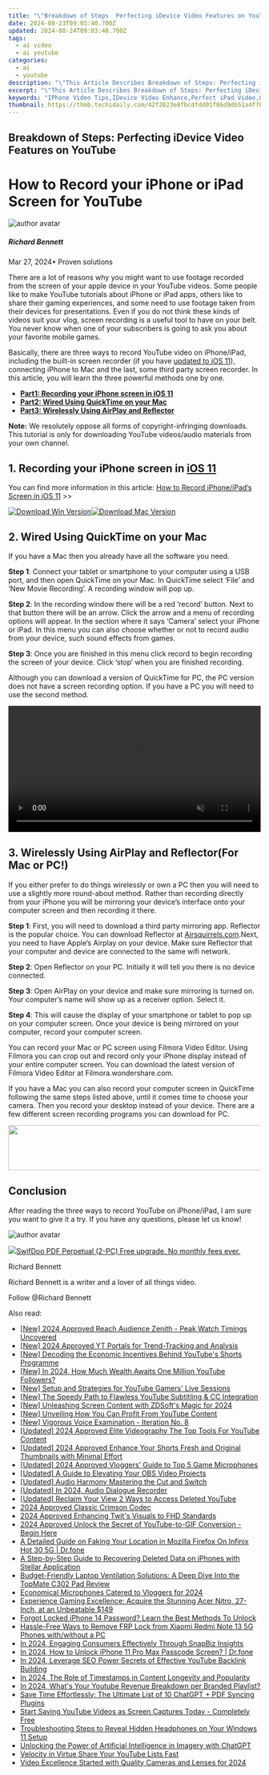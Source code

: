 ```yaml
---
title: "\"Breakdown of Steps  Perfecting iDevice Video Features on YouTube\""
date: 2024-08-23T09:03:40.700Z
updated: 2024-08-24T09:03:40.700Z
tags:
  - ai video
  - ai youtube
categories:
  - ai
  - youtube
description: "\"This Article Describes Breakdown of Steps: Perfecting iDevice Video Features on YouTube\""
excerpt: "\"This Article Describes Breakdown of Steps: Perfecting iDevice Video Features on YouTube\""
keywords: "IPhone Video Tips,IDevice Video Enhance,Perfect iPad Video,Optimize iPhone Videos,Streamline iDevice Recording,Enhance iOS Video Quality,YouTube iDevice Video Guide"
thumbnail: https://thmb.techidaily.com/42f2023e8fbcdfdd01f86d9db51a4f7bd6fa603af8cb31396f717d24438f83e9.jpg
---
```


## Breakdown of Steps: Perfecting iDevice Video Features on YouTube

# How to Record your iPhone or iPad Screen for YouTube

![author avatar](https://images.wondershare.com/filmora/article-images/richard-bennett.jpg)

##### Richard Bennett

 Mar 27, 2024• Proven solutions

There are a lot of reasons why you might want to use footage recorded from the screen of your apple device in your YouTube videos. Some people like to make YouTube tutorials about iPhone or iPad apps, others like to share their gaming experiences, and some need to use footage taken from their devices for presentations. Even if you do not think these kinds of videos suit your vlog, screen recording is a useful tool to have on your belt. You never know when one of your subscribers is going to ask you about your favorite mobile games.

Basically, there are three ways to record YouTube video on iPhone/iPad, including the built-in screen recorder (if you have [updated to iOS 11](https://support.apple.com/ios/update)), connecting iPhone to Mac and the last, some third party screen recorder. In this article, you will learn the three powerful methods one by one.

* [**Part1: Recording your iPhone screen in iOS 11**](#part1)
* [**Part2: Wired Using QuickTime on your Mac**](#part2)
* [**Part3: Wirelessly Using AirPlay and Reflector**](#part3)

**Note:** We resolutely oppose all forms of copyright-infringing downloads. This tutorial is only for downloading YouTube videos/audio materials from your own channel.

## 1\. Recording your iPhone screen in [iOS 11](https://www.apple.com/lae/ios/ios-11/)

You can find more information in this article: [How to Record iPhone/iPad’s Screen in iOS 11](https://tools.techidaily.com/wondershare/filmora/download/) \>>

[![Download Win Version](https://images.wondershare.com/filmora/guide/download-btn-win.jpg)](https://tools.techidaily.com/wondershare/filmora/download/)[![Download Mac Version](https://images.wondershare.com/filmora/guide/download-btn-mac.jpg)](https://tools.techidaily.com/wondershare/filmora/download/)

## 2\. Wired Using QuickTime on your Mac

If you have a Mac then you already have all the software you need.

**Step 1**: Connect your tablet or smartphone to your computer using a USB port, and then open QuickTime on your Mac. In QuickTime select ‘File’ and ‘New Movie Recording’. A recording window will pop up.

**Step 2**: In the recording window there will be a red ‘record’ button. Next to that button there will be an arrow. Click the arrow and a menu of recording options will appear. In the section where it says ‘Camera’ select your iPhone or iPad. In this menu you can also choose whether or not to record audio from your device, such sound effects from games.

**Step 3**: Once you are finished in this menu click record to begin recording the screen of your device. Click ‘stop’ when you are finished recording.

Although you can download a version of QuickTime for PC, the PC version does not have a screen recording option. If you have a PC you will need to use the second method.

<!-- affiliate ads begin -->
<a href="https://secure.2checkout.com/order/checkout.php?PRODS=36506229&QTY=1&AFFILIATE=108875&CART=1"><video width="100%" height="" class="rounded-t-md shadow-lg relative z-20" controls="" autoplay="" loop="" muted="" playsinline="" webkit-playinginline="">
<source type="video/mp4" src="https://aidaform.com/images/videos/aidaform-welcome-site.mp4"><source type="video/webm" src="https://aidaform.com/images/videos/aidaform-welcome-site.webm"></video></a>
<!-- affiliate ads end -->
## 3\. Wirelessly Using AirPlay and Reflector(For Mac or PC!)

If you either prefer to do things wirelessly or own a PC then you will need to use a slightly more round-about method. Rather than recording directly from your iPhone you will be mirroring your device’s interface onto your computer screen and then recording it there.

**Step 1**: First, you will need to download a third party mirroring app. Reflector is the popular choice. You can download Reflector at [Airsquirrels.com](http://www.airsquirrels.com/).Next, you need to have Apple’s Airplay on your device. Make sure Reflector that your computer and device are connected to the same wifi network.

**Step 2**: Open Reflector on your PC. Initially it will tell you there is no device connected.

**Step 3**: Open AirPlay on your device and make sure mirroring is turned on. Your computer’s name will show up as a receiver option. Select it.

**Step 4**: This will cause the display of your smartphone or tablet to pop up on your computer screen. Once your device is being mirrored on your computer, record your computer screen.

You can record your Mac or PC screen using Filmora Video Editor. Using Filmora you can crop out and record only your iPhone display instead of your entire computer screen. You can download the latest version of Filmora Video Editor at Filmora.wondershare.com.

If you have a Mac you can also record your computer screen in QuickTime following the same steps listed above, until it comes time to choose your camera. Then you record your desktop instead of your device. There are a few different screen recording programs you can download for PC.

<!-- affiliate ads begin -->
<a href="https://vapordna.pxf.io/c/5597632/1494880/17238" target="_top" id="1494880"><img src="//a.impactradius-go.com/display-ad/17238-1494880" border="0" alt="" width="728" height="90"/></a><img height="0" width="0" src="https://imp.pxf.io/i/5597632/1494880/17238" style="position:absolute;visibility:hidden;" border="0" />
<!-- affiliate ads end -->
## Conclusion

After reading the three ways to record YouTube on iPhone/iPad, I am sure you want to give it a try. If you have any questions, please let us know!

![author avatar](https://images.wondershare.com/filmora/article-images/richard-bennett.jpg)

<!-- affiliate ads begin -->
<a href="https://purchase.swifdoo.com/order/checkout.php?PRODS=38709260&QTY=1&AFFILIATE=108875&CART=1"><img src="https://secure.avangate.com/images/merchant/8b932759a5a04ddb34bf79e3f9072e4b/products/Product%20box%20white-1024x1024.png" border="0">SwifDoo PDF Perpetual (2-PC)  Free upgrade. No monthly fees ever. </a>
<!-- affiliate ads end -->
Richard Bennett

Richard Bennett is a writer and a lover of all things video.

Follow @Richard Bennett


<ins class="adsbygoogle"
     style="display:block"
     data-ad-format="autorelaxed"
     data-ad-client="ca-pub-7571918770474297"
     data-ad-slot="1223367746"></ins>



<ins class="adsbygoogle"
     style="display:block"
     data-ad-client="ca-pub-7571918770474297"
     data-ad-slot="8358498916"
     data-ad-format="auto"
     data-full-width-responsive="true"></ins>

<span class="atpl-alsoreadstyle">Also read:</span>
<div><ul>
<li><a href="https://youtube-lab.techidaily.com/024-approved-reach-audience-zenith-peak-watch-timings-uncovered/"><u>[New] 2024 Approved  Reach Audience Zenith - Peak Watch Timings Uncovered</u></a></li>
<li><a href="https://youtube-lab.techidaily.com/024-approved-yt-portals-for-trend-tracking-and-analysis/"><u>[New] 2024 Approved  YT Portals for Trend-Tracking and Analysis</u></a></li>
<li><a href="https://youtube-lab.techidaily.com/ecoding-the-economic-incentives-behind-youtubes-shorts-programme/"><u>[New] Decoding the Economic Incentives Behind YouTube's Shorts Programme</u></a></li>
<li><a href="https://youtube-lab.techidaily.com/n-2024-how-much-wealth-awaits-one-million-youtube-followers/"><u>[New] In 2024, How Much Wealth Awaits One Million YouTube Followers?</u></a></li>
<li><a href="https://youtube-lab.techidaily.com/etup-and-strategies-for-youtube-gamers-live-sessions/"><u>[New] Setup and Strategies for YouTube Gamers' Live Sessions</u></a></li>
<li><a href="https://youtube-lab.techidaily.com/he-speedy-path-to-flawless-youtube-subtitling-and-cc-integration/"><u>[New] The Speedy Path to Flawless YouTube Subtitling & CC Integration</u></a></li>
<li><a href="https://screen-activity-recording.techidaily.com/new-unleashing-screen-content-with-zdsofts-magic-for-2024/"><u>[New] Unleashing Screen Content with ZDSoft's Magic for 2024</u></a></li>
<li><a href="https://youtube-lab.techidaily.com/nveiling-how-you-can-profit-from-youtube-content/"><u>[New] Unveiling How You Can Profit From YouTube Content</u></a></li>
<li><a href="https://screen-mirroring-recording.techidaily.com/new-vigorous-voice-examination-iteration-no-8/"><u>[New] Vigorous Voice Examination - Iteration No. 8</u></a></li>
<li><a href="https://youtube-lab.techidaily.com/ed-2024-approved-elite-videography-the-top-tools-for-youtube-content/"><u>[Updated] 2024 Approved  Elite Videography  The Top Tools For YouTube Content</u></a></li>
<li><a href="https://youtube-lab.techidaily.com/ed-2024-approved-enhance-your-shorts-fresh-and-original-thumbnails-with-minimal-effort/"><u>[Updated] 2024 Approved  Enhance Your Shorts  Fresh and Original Thumbnails with Minimal Effort</u></a></li>
<li><a href="https://youtube-lab.techidaily.com/ed-2024-approved-vloggers-guide-to-top-5-game-microphones/"><u>[Updated] 2024 Approved  Vloggers’ Guide to Top 5 Game Microphones</u></a></li>
<li><a href="https://screen-sharing-recording.techidaily.com/updated-a-guide-to-elevating-your-obs-video-projects/"><u>[Updated] A Guide to Elevating Your OBS Video Projects</u></a></li>
<li><a href="https://fox-http.techidaily.com/updated-audio-harmony-mastering-the-cut-and-switch/"><u>[Updated] Audio Harmony  Mastering the Cut and Switch</u></a></li>
<li><a href="https://youtube-lab.techidaily.com/ed-in-2024-audio-dialogue-recorder/"><u>[Updated] In 2024, Audio Dialogue Recorder</u></a></li>
<li><a href="https://youtube-lab.techidaily.com/ed-reclaim-your-view-2-ways-to-access-deleted-youtube/"><u>[Updated] Reclaim Your View  2 Ways to Access Deleted YouTube</u></a></li>
<li><a href="https://on-screen-recording.techidaily.com/2024-approved-classic-crimson-codec/"><u>2024 Approved  Classic Crimson Codec</u></a></li>
<li><a href="https://twitter-videos.techidaily.com/2024-approved-enhancing-twits-visuals-to-fhd-standards/"><u>2024 Approved  Enhancing Twit's Visuals to FHD Standards</u></a></li>
<li><a href="https://youtube-lab.techidaily.com/approved-unlock-the-secret-of-youtube-to-gif-conversion-begin-here/"><u>2024 Approved  Unlock the Secret of YouTube-to-GIF Conversion - Begin Here</u></a></li>
<li><a href="https://location-fake.techidaily.com/a-detailed-guide-on-faking-your-location-in-mozilla-firefox-on-infinix-hot-30-5g-drfone-by-drfone-virtual-android/"><u>A Detailed Guide on Faking Your Location in Mozilla Firefox On Infinix Hot 30 5G | Dr.fone</u></a></li>
<li><a href="https://data-safeguard.techidaily.com/a-step-by-step-guide-to-recovering-deleted-data-on-iphones-with-stellar-application/"><u>A Step-by-Step Guide to Recovering Deleted Data on iPhones with Stellar Application</u></a></li>
<li><a href="https://buynow-info.techidaily.com/budget-friendly-laptop-ventilation-solutions-a-deep-dive-into-the-topmate-c302-pad-review/"><u>Budget-Friendly Laptop Ventilation Solutions: A Deep Dive Into the TopMate C302 Pad Review</u></a></li>
<li><a href="https://youtube-lab.techidaily.com/mical-microphones-catered-to-vloggers-for-2024/"><u>Economical Microphones Catered to Vloggers for 2024</u></a></li>
<li><a href="https://hardware-help.techidaily.com/1723862803280-experience-gaming-excellence-acquire-the-stunning-acer-nitro-27-inch-at-an-unbeatable-149/"><u>Experience Gaming Excellence: Acquire the Stunning Acer Nitro, 27-Inch, at an Unbeatable $149</u></a></li>
<li><a href="https://ios-unlock.techidaily.com/forgot-locked-iphone-14-password-learn-the-best-methods-to-unlock-by-drfone-ios/"><u>Forgot Locked iPhone 14 Password? Learn the Best Methods To Unlock</u></a></li>
<li><a href="https://bypass-frp.techidaily.com/hassle-free-ways-to-remove-frp-lock-from-xiaomi-redmi-note-13-5g-phones-withwithout-a-pc-by-drfone-android/"><u>Hassle-Free Ways to Remove FRP Lock from Xiaomi Redmi Note 13 5G Phones with/without a PC</u></a></li>
<li><a href="https://snapchat-videos.techidaily.com/in-2024-engaging-consumers-effectively-through-snapbiz-insights/"><u>In 2024, Engaging Consumers Effectively Through SnapBiz Insights</u></a></li>
<li><a href="https://iphone-unlock.techidaily.com/in-2024-how-to-unlock-iphone-11-pro-max-passcode-screen-drfone-by-drfone-ios/"><u>In 2024, How to Unlock iPhone 11 Pro Max Passcode Screen? | Dr.fone</u></a></li>
<li><a href="https://youtube-lab.techidaily.com/24-leverage-seo-power-secrets-of-effective-youtube-backlink-building/"><u>In 2024, Leverage SEO Power  Secrets of Effective YouTube Backlink Building</u></a></li>
<li><a href="https://youtube-lab.techidaily.com/24-the-role-of-timestamps-in-content-longevity-and-popularity/"><u>In 2024, The Role of Timestamps in Content Longevity and Popularity</u></a></li>
<li><a href="https://youtube-lab.techidaily.com/24-whats-your-youtube-revenue-breakdown-per-branded-playlist/"><u>In 2024, What's Your Youtube Revenue Breakdown per Branded Playlist?</u></a></li>
<li><a href="https://tech-revival.techidaily.com/save-time-effortlessly-the-ultimate-list-of-10-chatgpt-plus-pdf-syncing-plugins/"><u>Save Time Effortlessly: The Ultimate List of 10 ChatGPT + PDF Syncing Plugins</u></a></li>
<li><a href="https://youtube-lab.techidaily.com/-saving-youtube-videos-as-screen-captures-today-completely-free/"><u>Start Saving YouTube Videos as Screen Captures Today - Completely Free</u></a></li>
<li><a href="https://sound-issues.techidaily.com/troubleshooting-steps-to-reveal-hidden-headphones-on-your-windows-11-setup/"><u>Troubleshooting Steps to Reveal Hidden Headphones on Your Windows 11 Setup</u></a></li>
<li><a href="https://tech-hub.techidaily.com/unlocking-the-power-of-artificial-intelligence-in-imagery-with-chatgpt/"><u>Unlocking the Power of Artificial Intelligence in Imagery with ChatGPT</u></a></li>
<li><a href="https://youtube-lab.techidaily.com/ity-in-virtue-share-your-youtube-lists-fast/"><u>Velocity in Virtue  Share Your YouTube Lists Fast</u></a></li>
<li><a href="https://youtube-lab.techidaily.com/-excellence-started-with-quality-cameras-and-lenses-for-2024/"><u>Video Excellence Started with Quality Cameras and Lenses for 2024</u></a></li>
</ul></div>
